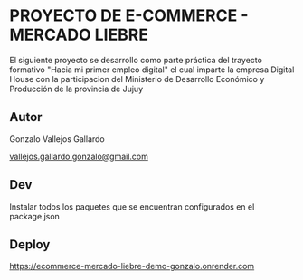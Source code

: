 # PROYECTO DE E-COMMERCE - MERCADO LIEBRE

El siguiente proyecto se desarrollo como parte práctica del trayecto formativo "Hacia mi primer empleo digital" el cual imparte la empresa Digital House con la participacion del Ministerio de Desarrollo Económico y Producción de la provincia de Jujuy

## Autor

Gonzalo Vallejos Gallardo

vallejos.gallardo.gonzalo@gmail.com

## Dev

Instalar todos los paquetes que se encuentran configurados en el package.json

## Deploy

https://ecommerce-mercado-liebre-demo-gonzalo.onrender.com